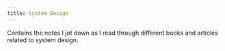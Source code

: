 ```yaml
---
title: System Design
---
```

Contains the notes I jot down as I read through different books and articles related to system design.